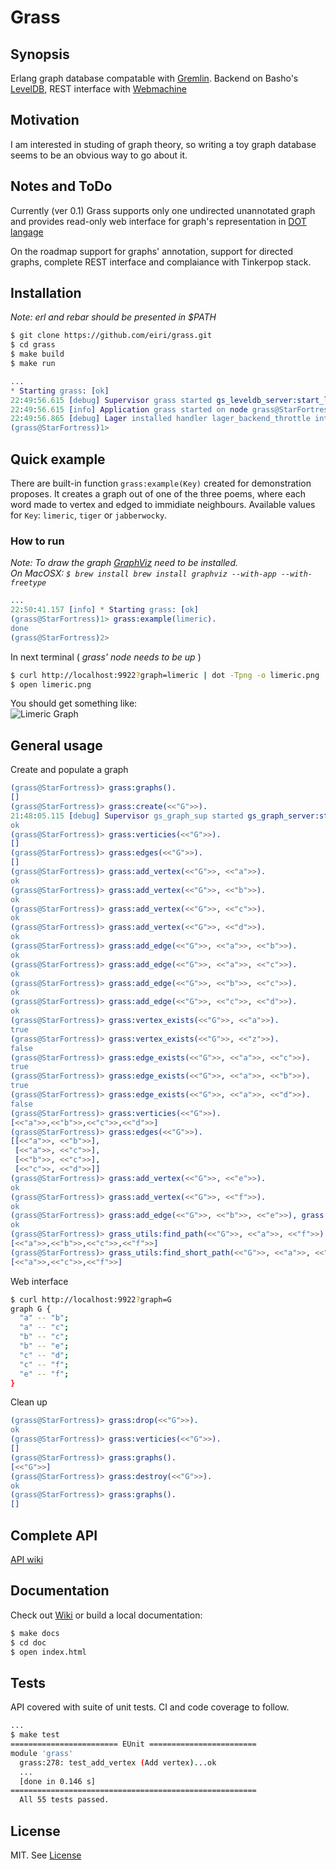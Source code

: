 Grass
======

## Synopsis

Erlang graph database compatable with [Gremlin](https://github.com/tinkerpop/gremlin/wiki). Backend on Basho's [LevelDB](https://github.com/basho/leveldb), REST interface with [Webmachine](https://github.com/basho/webmachine/wiki)

## Motivation

I am interested in studing of graph theory, so writing a toy graph database seems to be an obvious way to go about it.

## Notes and ToDo

Currently (ver 0.1) Grass supports only one undirected unannotated graph and provides read-only web interface for graph's representation in [DOT langage](http://www.graphviz.org/content/dot-language)

On the roadmap support for graphs' annotation, support for directed graphs, complete REST interface and complaiance with Tinkerpop stack.

## Installation

_Note: erl and rebar should be presented in $PATH_

```bash
$ git clone https://github.com/eiri/grass.git
$ cd grass
$ make build
$ make run
```

```erlang
...
* Starting grass: [ok]
22:49:56.615 [debug] Supervisor grass started gs_leveldb_server:start_link([]) at pid <0.103.0>
22:49:56.615 [info] Application grass started on node grass@StarFortress
22:49:56.865 [debug] Lager installed handler lager_backend_throttle into lager_event
(grass@StarFortress)1>
```

## Quick example

There are built-in function `grass:example(Key)` created for demonstration proposes. It creates a graph out of one of the three poems, where each word made to vertex and edged to immidiate neighbours. Available values for `Key`: `limeric`, `tiger` or `jabberwocky`.

### How to run

_Note: To draw the graph [GraphViz](http://www.graphviz.org/Documentation.php) need to be installed._<br />
_On MacOSX: `$ brew install brew install graphviz --with-app --with-freetype`_

```erlang
...
22:50:41.157 [info] * Starting grass: [ok]
(grass@StarFortress)1> grass:example(limeric).
done
(grass@StarFortress)2>
```

In next terminal ( _grass' node needs to be up_ )

```bash
$ curl http://localhost:9922?graph=limeric | dot -Tpng -o limeric.png
$ open limeric.png
```

You should get something like:<br />
![Limeric Graph](https://github.com/eiri/grass/blob/priv/limeric.png")

## General usage

Create and populate a graph

```erlang
(grass@StarFortress)> grass:graphs().
[]
(grass@StarFortress)> grass:create(<<"G">>).
21:48:05.115 [debug] Supervisor gs_graph_sup started gs_graph_server:start_link([{<<"G">>,"/Users/eiri/...
ok
(grass@StarFortress)> grass:verticies(<<"G">>).
[]
(grass@StarFortress)> grass:edges(<<"G">>).
[]
(grass@StarFortress)> grass:add_vertex(<<"G">>, <<"a">>).
ok
(grass@StarFortress)> grass:add_vertex(<<"G">>, <<"b">>).
ok
(grass@StarFortress)> grass:add_vertex(<<"G">>, <<"c">>).
ok
(grass@StarFortress)> grass:add_vertex(<<"G">>, <<"d">>).
ok
(grass@StarFortress)> grass:add_edge(<<"G">>, <<"a">>, <<"b">>).
ok
(grass@StarFortress)> grass:add_edge(<<"G">>, <<"a">>, <<"c">>).
ok
(grass@StarFortress)> grass:add_edge(<<"G">>, <<"b">>, <<"c">>).
ok
(grass@StarFortress)> grass:add_edge(<<"G">>, <<"c">>, <<"d">>).
ok
(grass@StarFortress)> grass:vertex_exists(<<"G">>, <<"a">>).
true
(grass@StarFortress)> grass:vertex_exists(<<"G">>, <<"z">>).
false
(grass@StarFortress)> grass:edge_exists(<<"G">>, <<"a">>, <<"c">>).
true
(grass@StarFortress)> grass:edge_exists(<<"G">>, <<"a">>, <<"b">>).
true
(grass@StarFortress)> grass:edge_exists(<<"G">>, <<"a">>, <<"d">>).
false
(grass@StarFortress)> grass:verticies(<<"G">>).
[<<"a">>,<<"b">>,<<"c">>,<<"d">>]
(grass@StarFortress)> grass:edges(<<"G">>).
[[<<"a">>, <<"b">>],
 [<<"a">>, <<"c">>],
 [<<"b">>, <<"c">>],
 [<<"c">>, <<"d">>]]
(grass@StarFortress)> grass:add_vertex(<<"G">>, <<"e">>).
ok
(grass@StarFortress)> grass:add_vertex(<<"G">>, <<"f">>).
ok
(grass@StarFortress)> grass:add_edge(<<"G">>, <<"b">>, <<"e">>), grass:add_edge(<<"G">>, <<"e">>, <<"f">>), grass:add_edge(<<"G">>, <<"c">>, <<"f">>).
ok
(grass@StarFortress)> grass_utils:find_path(<<"G">>, <<"a">>, <<"f">>).
[<<"a">>,<<"b">>,<<"c">>,<<"f">>]
(grass@StarFortress)> grass_utils:find_short_path(<<"G">>, <<"a">>, <<"f">>).
[<<"a">>,<<"c">>,<<"f">>]
```

Web interface

```bash
$ curl http://localhost:9922?graph=G
graph G {
  "a" -- "b";
  "a" -- "c";
  "b" -- "c";
  "b" -- "e";
  "c" -- "d";
  "c" -- "f";
  "e" -- "f";
}
```

Clean up

```erlang
(grass@StarFortress)> grass:drop(<<"G">>).
ok
(grass@StarFortress)> grass:verticies(<<"G">>).
[]
(grass@StarFortress)> grass:graphs().
[<<"G">>]
(grass@StarFortress)> grass:destroy(<<"G">>).
ok
(grass@StarFortress)> grass:graphs().
[]
```

## Complete API

[API wiki](https://github.com/eiri/grass/wiki/API)

## Documentation

Check out [Wiki](https://github.com/eiri/grass/wiki) or build a local documentation:

```bash
$ make docs
$ cd doc
$ open index.html
```

## Tests

API covered with suite of unit tests. CI and code coverage to follow.

```bash
...
$ make test
======================== EUnit ========================
module 'grass'
  grass:278: test_add_vertex (Add vertex)...ok
  ...
  [done in 0.146 s]
=======================================================
  All 55 tests passed.
```

## License

MIT. See [License](https://github.com/eiri/grass/blob/master/License "MIT License")